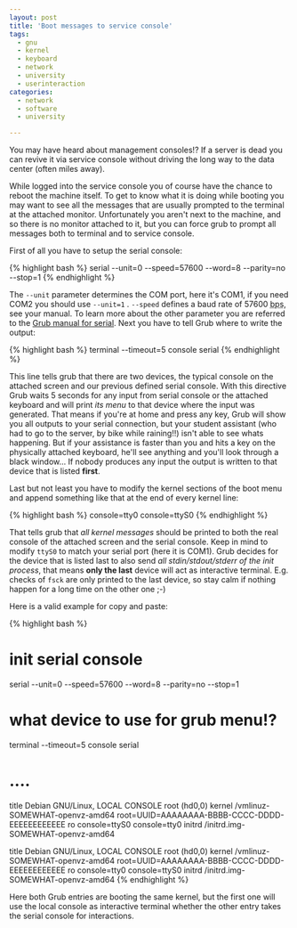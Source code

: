 ```yaml
---
layout: post
title: 'Boot messages to service console'
tags:
  - gnu
  - kernel
  - keyboard
  - network
  - university
  - userinteraction
categories:
  - network
  - software
  - university

---
```


You may have heard about management consoles!? If a server is dead you can revive it via service console without driving the long way to the data center (often miles away).


While logged into the service console you of course have the chance to reboot the machine itself. To get to know what it is doing while booting you may want to see all the messages that are usually prompted to the terminal at the attached monitor. Unfortunately you aren't next to the machine, and so there is no monitor attached to it, but you can force grub to prompt all messages both to terminal and to service console.

First of all you have to setup the serial console:



{% highlight bash %}
serial --unit=0 --speed=57600 --word=8 --parity=no --stop=1
{% endhighlight %}



The  `--unit`  parameter determines the COM port, here it's COM1, if you need COM2 you should use  `--unit=1` .  `--speed`  defines a baud rate of 57600 <acronym title="bits per second">bps</acronym>, see your manual. To learn more about the other parameter you are referred to the <a href="http://www.gnu.org/software/grub/manual/grub.html#serial">Grub manual for serial</a>.
Next you have to tell Grub where to write the output:



{% highlight bash %}
terminal --timeout=5 console serial
{% endhighlight %}



This line tells grub that there are two devices, the typical console on the attached screen and our previous defined serial console. With this directive Grub waits 5 seconds for any input from serial console or the attached keyboard and will print <em>its menu</em> to that device where the input was generated. That means if you're at home and press any key, Grub will show you all outputs to your serial connection, but your student assistant (who had to go to the server, by bike while raining!!) isn't able to see whats happening. But if your assistance is faster than you and hits a key on the physically attached keyboard, he'll see anything and you'll look through a black window...
If nobody produces any input the output is written to that device that is listed <strong>first</strong>.

Last but not least you have to modify the kernel sections of the boot menu and append something like that at the end of every kernel line:



{% highlight bash %}
console=tty0 console=ttyS0
{% endhighlight %}



That tells grub that <em>all kernel messages</em> should be printed to both the real console of the attached screen and the serial console. Keep in mind to modify  `ttyS0`  to match your serial port (here it is COM1).
Grub decides for the device that is listed last to also send <em>all stdin/stdout/stderr of the init process</em>, that means <strong>only the last</strong> device will act as interactive terminal. E.g. checks of  `fsck`  are only printed to the last device, so stay calm if nothing happen for a long time on the other one ;-)

Here is a valid example for copy and paste:



{% highlight bash %}
# init serial console
serial --unit=0 --speed=57600 --word=8 --parity=no --stop=1
# what device to use for grub menu!?
terminal --timeout=5 console serial
# ....
title           Debian GNU/Linux, LOCAL CONSOLE
root            (hd0,0)
kernel          /vmlinuz-SOMEWHAT-openvz-amd64 root=UUID=AAAAAAAA-BBBB-CCCC-DDDD-EEEEEEEEEEEE ro console=ttyS0 console=tty0
initrd          /initrd.img-SOMEWHAT-openvz-amd64

title           Debian GNU/Linux, LOCAL CONSOLE
root            (hd0,0)
kernel          /vmlinuz-SOMEWHAT-openvz-amd64 root=UUID=AAAAAAAA-BBBB-CCCC-DDDD-EEEEEEEEEEEE ro console=tty0 console=ttyS0
initrd          /initrd.img-SOMEWHAT-openvz-amd64
{% endhighlight %}



Here both Grub entries are booting the same kernel, but the first one will use the local console as interactive terminal whether the other entry takes the serial console for interactions.
